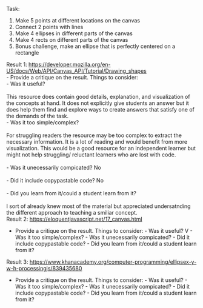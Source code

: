 Task:

1) Make 5 points at different locations on the canvas
2) Connect 2 points with lines
3) Make 4 ellipses in different parts of the canvas
4) Make 4 rects on different parts of the canvas
5) Bonus challenge, make an ellipse that is perfectly centered on a rectangle

Result 1:  https://developer.mozilla.org/en-US/docs/Web/API/Canvas_API/Tutorial/Drawing_shapes<br/>
    - Provide a critique on the result. Things to consider:
     <br/> - Was it useful?<br/>
      <br/>This resource does contain good details, explanation, and visualization of the concepts at hand.  It does not explicitly give students an answer but it does help them find and explore ways to create answers that satisfy one of the demands of the task.
     <br/> - Was it too simple/complex?<br/>
      <br/>For struggling readers the resource may be too complex to extract the necessary information.  It is a lot of reading and would benefit from more visualization.  This would be a good resource for an independent learner but might not help struggling/ reluctant learners who are lost with code.<br/>
      <br/>- Was it unecessarily compicated?
      No<br/>
     <br/> - Did it include copypastable code?
      No<br/>
    <br/>  - Did you learn from it/could a student learn from it?<br/>
    <br/>  I sort of already knew most of the material but appreciated undersatnding the different approach to teaching a smiliar concept.
<br/>
Result 2:  https://eloquentjavascript.net/17_canvas.html
- Provide a critique on the result. Things to consider:
      - Was it useful?
      V
      - Was it too simple/complex?
      - Was it unecessarily compicated?
      - Did it include copypastable code?
      - Did you learn from it/could a student learn from it?

Result 3:  https://www.khanacademy.org/computer-programming/ellipsex-y-w-h-processingjs/839435680
- Provide a critique on the result. Things to consider:
      - Was it useful?
      - Was it too simple/complex?
      - Was it unecessarily compicated?
      - Did it include copypastable code?
      - Did you learn from it/could a student learn from it?
